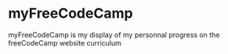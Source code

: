 # myFreeCodeCamp
myFreeCodeCamp is my display of my personnal progress on the freeCodeCamp website curriculum
